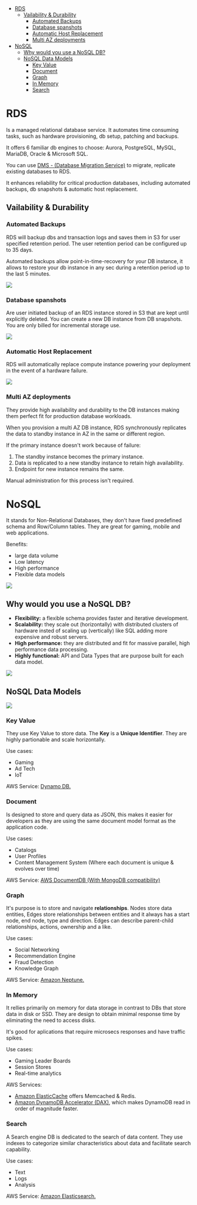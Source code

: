 - [RDS](#rds)
  - [Vailability \& Durability](#vailability--durability)
    - [Automated Backups](#automated-backups)
    - [Database spanshots](#database-spanshots)
    - [Automatic Host Replacement](#automatic-host-replacement)
    - [Multi AZ deployments](#multi-az-deployments)
- [NoSQL](#nosql)
  - [Why would you use a NoSQL DB?](#why-would-you-use-a-nosql-db)
  - [NoSQL Data Models](#nosql-data-models)
    - [Key Value](#key-value)
    - [Document](#document)
    - [Graph](#graph)
    - [In Memory](#in-memory)
    - [Search](#search)

# RDS

Is a managed relational database service. It automates time consuming tasks, such as hardware provisioning, db setup, patching and backups. 

It offers 6 familiar db engines to choose: Aurora, PostgreSQL, MySQL, MariaDB, Oracle & Microsoft SQL.

You can use [DMS - (Database Migration Service)](https://www.google.com/search?q=database+migration+service&rlz=1C1CHBF_esAR1013AR1013&oq=database+migration+service&aqs=chrome..69i57j0i20i263i512j0i512l5j69i61.3104j0j9&sourceid=chrome&ie=UTF-8) to migrate, replicate existing databases to RDS.

It enhances reliability for critical production databases, including automated backups, db snapshots & automatic host replacement.

## Vailability & Durability

### Automated Backups

RDS will backup dbs and transaction logs and saves them in S3 for user specified retention period. The user retention period can be configured up to 35 days.

Automated backups allow point-in-time-recovery for your DB instance, it allows to restore your db instance in any sec during a retention period up to the last 5 minutes.

![](./assets/2022-12-03-13-51-57.png)

### Database spanshots

Are user initiated backup of an RDS instance stored in S3 that are kept until explicitly deleted. You can create a new DB instance from DB snapshots. You are only billed for incremental storage use.

![](./assets/2022-12-03-13-58-03.png)

### Automatic Host Replacement

RDS will automatically replace compute instance powering your deployment in the event of a hardware failure.

![](./assets/2022-12-03-13-58-24.png)

### Multi AZ deployments

They provide high availability and durability to the DB instances making them perfect fit for production database workloads. 

When you provision a multi AZ DB instance, RDS synchronously replicates the data to standby instance in AZ in the same or different region.

If the primary instance doesn't work because of failure:
1. The standby instance becomes the primary instance.
2. Data is replicated to a new standby instance to retain high availability.
3. Endpoint for new instance remains the same.

Manual administration for this process isn't required.

# NoSQL

It stands for Non-Relational Databases, they don't have fixed predefined schema and Row/Column tables. They are great for gaming, mobile and web applications. 

Benefits:
- large data volume
- Low latency
- High performance
- Flexible data models

![](./assets/2022-12-03-16-20-57.png)

## Why would you use a NoSQL DB?

- **Flexibility:** a flexible schema provides faster and iterative development.
- **Scalability:** they scale out (horizontally) with distributed clusters of hardware insted of scaling up (vertically) like SQL adding more expensive and robust servers.
- **High performance:** they are distributed and fit for massive parallel, high performance data processing.
- **Highly functional:** API and Data Types that are purpose built for each data model.

![](./assets/2022-12-03-16-34-10.png)

## NoSQL Data Models

![](./assets/2022-12-03-17-29-04.png)

### Key Value

They use Key Value to store data. The **Key** is a **Unique Identifier**. They are highly partionable and scale horizontally.

Use cases: 
- Gaming
- Ad Tech
- IoT

AWS Service: [Dynamo DB.](https://www.dynamodbguide.com/what-is-dynamo-db/)

### Document

Is designed to store and query data as JSON, this makes it easier for developers as they are using the same document model format as the application code.

Use cases:
- Catalogs
- User Profiles
- Content Management System (Where each document is unique & evolves over time)

AWS Service: [AWS DocumentDB (With MongoDB compatibility)](https://docs.aws.amazon.com/documentdb/latest/developerguide/what-is.html)

### Graph

It's purpose is to store and navigate **relationships**. Nodes store data entities, Edges store relationships between entities and it always has a start node, end node, type and direction. Edges can describe parent-child relationships, actions, ownership and a like.

Use cases:
- Social Networking
- Recommendation Engine
- Fraud Detection
- Knowledge Graph

AWS Service: [Amazon Neptune.](https://docs.aws.amazon.com/neptune/latest/userguide/intro.html)

### In Memory

It rellies primarily on memory for data storage in contrast to DBs that store data in disk or SSD. They are design to obtain minimal response time by eliminating the need to access disks. 

It's good for aplications that require microsecs responses and have traffic spikes.

Use cases:

- Gaming Leader Boards
- Session Stores
- Real-time analytics

AWS Services: 
- [Amazon ElasticCache](https://docs.aws.amazon.com/AmazonElastiCache/latest/red-ug/WhatIs.html) offers Memcached & Redis.
- [Amazon DynamoDB Accelerator (DAX)](https://docs.aws.amazon.com/amazondynamodb/latest/developerguide/DAX.html), which makes DynamoDB read in order of magnitude faster.

### Search

A Search engine DB is dedicated to the search of data content. They use indexes to categorize similar characteristics about data and facilitate search capability.

Use cases:

- Text
- Logs
- Analysis

AWS Service: [Amazon Elasticsearch.](https://aws.amazon.com/what-is/elasticsearch/)

